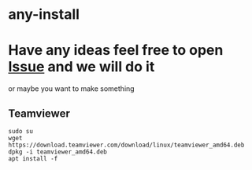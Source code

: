 # any-install


# Have any ideas feel free to open [Issue](https://github.com/Aero25x/any-install/issues) and we will do it
or maybe you want to make something


## Teamviewer
```
sudo su
wget https://download.teamviewer.com/download/linux/teamviewer_amd64.deb
dpkg -i teamviewer_amd64.deb
apt install -f
```
